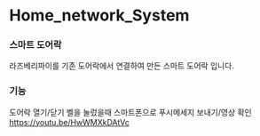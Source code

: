 # Home_network_System

### 스마트 도어락
라즈베리파이를 기존 도어락에서 연결하여 만든 스마트 도어락 입니다.

### 기능
도어락 열기/닫기
벨을 눌렀을때 스마트폰으로 푸시메세지 보내기/영상 확인
https://youtu.be/HwWMXkDAtVc
